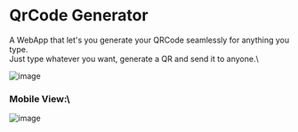 # QrCode Generator

A WebApp that let's you generate your QRCode seamlessly for anything you type.\
Just type whatever you want, generate a QR and send it to anyone.\

![image](https://user-images.githubusercontent.com/40135714/87749227-bd0f8200-c815-11ea-89dc-19e340c39a87.png)

### Mobile View:\

![image](https://user-images.githubusercontent.com/40135714/87749309-fe079680-c815-11ea-950d-42346411d111.png)



